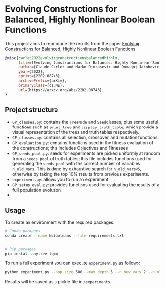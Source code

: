 # Evolving Constructions for Balanced, Highly Nonlinear Boolean Functions
This project aims to reproduce the results from the paper [Evolving Constructions for Balanced, Highly Nonlinear Boolean Functions](https://arxiv.org/abs/2202.08743)
```bib
@misc{carlet2022evolvingconstructionsbalancedhighly,
      title={Evolving Constructions for Balanced, Highly Nonlinear Boolean Functions}, 
      author={Claude Carlet and Marko Djurasevic and Domagoj Jakobovic and Luca Mariot and Stjepan Picek},
      year={2022},
      eprint={2202.08743},
      archivePrefix={arXiv},
      primaryClass={cs.NE},
      url={https://arxiv.org/abs/2202.08743}, 
}
```

## Project structure
 - `GP_classes.py`: contains the `TreeNode` and `Seed`classes, plus some useful functions such as `print_tree` and `display_truth_table`, which provide a visual representation of the trees and truth tables respectively.
 - `GP_classes.py`: contains all selection, crossover, and mutation functions.
 - `GP_evaluation.py`: contains functions used in the fitness evaluation of the constructions; this includes Objectives and Fitnesses
 - `GP_seeds_pool.py`: seeds for experiments are picked uniformly at random from a `seeds_pool` of truth tables; this file includes functions used for generating the `seeds_pool` with the correct number of variables `n_old_vars`. This is done by exhaustive search for `n_old_vars<5`, otherwise by taking the top 10% results from previous experiments.
 - `experiment.py`: allows you to run an experiment.
 - `GP_setup_eval.py`: provides functions used for evaluating the results of a full population evolution
 - 
## Usage
To create an environment with the required packages:
```sh
# Conda packages
conda create --name NLbooleans --file requirements.txt


# Pip packages
pip install anytree tqdm
```

To run a full experiment you can execute `experiment.py` as follows:

```sh
python experiment.py --pop_size 500 --max_depth 5 --n_new_vars 2 --n_old_vars 4 --n_seeds 4 --n_groups 4 --obj obj1 --fit fit1 --max_evals 10000
```

Results will be saved as a pickle file in `/experiments`.

